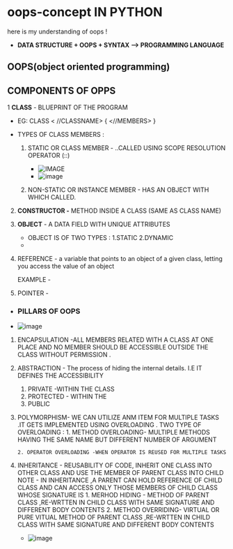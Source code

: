 # oops-concept IN PYTHON
here is my understanding of oops !

+ **DATA STRUCTURE + OOPS + SYNTAX --> PROGRAMMING LANGUAGE**

## OOPS(object oriented programming)

## COMPONENTS OF OPPS 
1 **CLASS** - BLUEPRINT OF THE PROGRAM 
   - EG: CLASS < //CLASSNAME>
     {
      <//MEMBERS>
     }

 - TYPES OF CLASS MEMBERS :
    1. STATIC OR CLASS MEMBER -  ..CALLED USING SCOPE RESOLUTION OPERATOR (::)
       - ![IMAGE](https://media.geeksforgeeks.org/wp-content/uploads/20230818181616/Types-of-OOPS-2.gif)
       - ![image](https://github.com/A-d-i-ti/oops-concept/assets/142913419/dca2cb48-3ba4-4cdc-81fb-12b78626b898)
         
    3. NON-STATIC OR INSTANCE MEMBER  - HAS AN OBJECT WITH WHICH CALLED.

        
2. **CONSTRUCTOR -** METHOD INSIDE  A CLASS (SAME AS CLASS NAME) 

3. **OBJECT** - A DATA FIELD WITH UNIQUE ATTRIBUTES
   - OBJECT IS OF TWO TYPES :
     1.STATIC
     2.DYNAMIC
   - 
4. REFERENCE - a variable that points to an object of a given class, letting you access the value of an object

   EXAMPLE -
   
6. POINTER -

- ### PILLARS OF OOPS
- ![image](https://github.com/A-d-i-ti/oops-concept/assets/142913419/26af5525-43f2-41a3-8cea-bd0b57986f19)

1. ENCAPSULATION -ALL MEMBERS RELATED WITH A CLASS AT ONE PLACE AND NO MEMBER SHOULD BE ACCESSIBLE OUTSIDE THE CLASS WITHOUT PERMISSION .
2. ABSTRACTION - The process of hiding the internal details. I.E IT DEFINES THE ACCESSIBILITY
      1. PRIVATE -WITHIN THE CLASS
      2. PROTECTED - WITHIN THE
      3. PUBLIC
         
3. POLYMORPHISM- WE CAN UTILIZE ANM ITEM FOR MULTIPLE TASKS .IT GETS IMPLEMENTED USING OVERLOADING .
      TWO TYPE OF OVERLOADING :
       1. METHOD OVERLOADING- MULTIPLE METHODS HAVING THE SAME NAME BUT DIFFERENT NUMBER OF ARGUMENT
   
       2. OPERATOR OVERLOADING -WHEN OPERATOR IS REUSED FOR MULTIPLE TASKS 
     
     
4. INHERITANCE - REUSABILITY OF CODE, INHERIT ONE CLASS INTO OTHER CLASS AND USE THE MEMBER OF PARENT CLASS INTO CHILD
        NOTE - IN INHERITANCE ,A PARENT CAN HOLD REFERENCE OF CHILD CLASS AND CAN ACCESS ONLY THOSE MEMBERS OF CHILD CLASS WHOSE SIGNATURE IS
        1. MERHOD HIDING - METHOD OF PARENT CLASS ,RE-WRTTEN IN CHILD CLASS WITH SAME SIGNATURE AND DIFFERENT BODY CONTENTS 
        2. METHOD OVERRIDING- VIRTUAL OR PURE VITUAL METHOD OF PARENT CLASS ,RE-WRTTEN IN CHILD CLASS WITH SAME SIGNATURE AND DIFFERENT BODY CONTENTS 
    - ![image](https://github.com/A-d-i-ti/oops-concept/assets/142913419/1765774a-97f5-4021-9cac-2b5c31318cc1)



